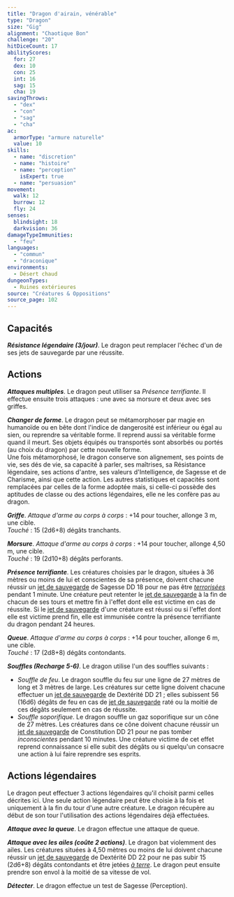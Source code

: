 ```yaml
---
title: "Dragon d'airain, vénérable"
type: "Dragon"
size: "Gig"
alignment: "Chaotique Bon"
challenge: "20"
hitDiceCount: 17
abilityScores:
  for: 27
  dex: 10
  con: 25
  int: 16
  sag: 15
  cha: 19
savingThrows: 
  - "dex"
  - "con"
  - "sag"
  - "cha"
ac: 
  armorType: "armure naturelle"
  value: 10
skills: 
  - name: "discretion"
  - name: "histoire"
  - name: "perception"
    isExpert: true
  - name: "persuasion"
movement: 
  walk: 12
  burrow: 12
  fly: 24
senses: 
  blindsight: 18
  darkvision: 36
damageTypeImmunities: 
  - "feu"
languages: 
  - "commun"
  - "draconique"
environments:
  - Désert chaud
dungeonTypes:
  - Ruines extérieures
source: "Créatures & Oppositions"
source_page: 102
---
```

## Capacités
_**Résistance légendaire (3/jour)**_. Le dragon peut remplacer l'échec d'un de ses jets de sauvegarde par une réussite.

## Actions
_**Attaques multiples**_. Le dragon peut utiliser sa _Présence terrifiante_. Il effectue ensuite trois attaques : une avec sa morsure et deux avec ses griffes.

_**Changer de forme**_. Le dragon peut se métamorphoser par magie en humanoïde ou en bête dont l'indice de dangerosité est inférieur ou égal au sien, ou reprendre sa véritable forme. Il reprend aussi sa véritable forme quand il meurt. Ses objets équipés ou transportés sont absorbés ou portés (au choix du dragon) par cette nouvelle forme.  
Une fois métamorphosé, le dragon conserve son alignement, ses points de vie, ses dés de vie, sa capacité à parler, ses maîtrises, sa Résistance légendaire, ses actions d'antre, ses valeurs d'Intelligence, de Sagesse et de Charisme, ainsi que cette action. Les autres statistiques et capacités sont remplacées par celles de la forme adoptée mais, si celle-ci possède des aptitudes de classe ou des actions légendaires, elle ne les confère pas au dragon.

_**Griffe**_. _Attaque d'arme au corps à corps_ : +14 pour toucher, allonge 3 m, une cible.  
_Touché_ : 15 (2d6+8) dégâts tranchants.

_**Morsure**_. _Attaque d'arme au corps à corps_ : +14 pour toucher, allonge 4,50 m, une cible.  
_Touché_ : 19 (2d10+8) dégâts perforants.

_**Présence terrifiante**_. Les créatures choisies par le dragon, situées à 36 mètres ou moins de lui et conscientes de sa présence, doivent chacune réussir un [jet de sauvegarde](/utiliser-les-caracteristiques#jets-de-sauvegarde) de Sagesse DD 18 pour ne pas être [_terrorisées_](/gerer-la-sante-du-personnage/#terrorise) pendant 1 minute. Une créature peut retenter le [jet de sauvegarde](/utiliser-les-caracteristiques#jets-de-sauvegarde) à la fin de chacun de ses tours et mettre fin à l'effet dont elle est victime en cas de réussite. Si le [jet de sauvegarde](/utiliser-les-caracteristiques#jets-de-sauvegarde) d'une créature est réussi ou si l'effet dont elle est victime prend fin, elle est immunisée contre la présence terrifiante du dragon pendant 24 heures.

_**Queue**_. _Attaque d'arme au corps à corps_ : +14 pour toucher, allonge 6 m, une cible.  
_Touché_ : 17 (2d8+8) dégâts contondants.

_**Souffles (Recharge 5-6)**_. Le dragon utilise l'un des souffles suivants :
* _Souffle de feu_. Le dragon souffle du feu sur une ligne de 27 mètres de long et 3 mètres de large. Les créatures sur cette ligne doivent chacune effectuer un [jet de sauvegarde](/utiliser-les-caracteristiques#jets-de-sauvegarde) de Dextérité DD 21 ; elles subissent 56 (16d6) dégâts de feu en cas de [jet de sauvegarde](/utiliser-les-caracteristiques#jets-de-sauvegarde) raté ou la moitié de ces dégâts seulement en cas de réussite.
* _Souffle soporifique_. Le dragon souffle un gaz soporifique sur un cône de 27 mètres. Les créatures dans ce cône doivent chacune réussir un [jet de sauvegarde](/utiliser-les-caracteristiques#jets-de-sauvegarde) de Constitution DD 21 pour ne pas tomber _inconscientes_ pendant 10 minutes. Une créature victime de cet effet reprend connaissance si elle subit des dégâts ou si quelqu'un consacre une action à lui faire reprendre ses esprits.

## Actions légendaires
Le dragon peut effectuer 3 actions légendaires qu'il choisit parmi celles décrites ici. Une seule action légendaire peut être choisie à la fois et uniquement à la fin du tour d'une autre créature. Le dragon récupère au début de son tour l'utilisation des actions légendaires déjà effectuées.

_**Attaque avec la queue**_. Le dragon effectue une attaque de queue.

_**Attaque avec les ailes (coûte 2 actions)**_. Le dragon bat violemment des ailes. Les créatures situées à 4,50 mètres ou moins de lui doivent chacune réussir un [jet de sauvegarde](/utiliser-les-caracteristiques#jets-de-sauvegarde) de Dextérité DD 22 pour ne pas subir 15 (2d6+8) dégâts contondants et être jetées [_à terre_](/gerer-la-sante-du-personnage/#a-terre). Le dragon peut ensuite prendre son envol à la moitié de sa vitesse de vol.

_**Détecter**_. Le dragon effectue un test de Sagesse (Perception).
